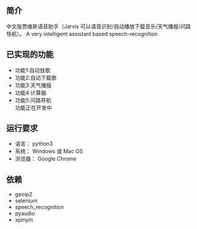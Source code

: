 ## 简介
中文版贾维斯语音助手（Jarvis 可以语音识别/自动播放下载音乐/天气播报/问路导航）。
A very intelligent assistant based speech-recognition  


## 已实现的功能
- 功能1:自动放歌
- 功能2:自动下载歌
- 功能3:天气播报
- 功能4:计算器
- 功能5:问路导航  
功能正在开发中


## 运行要求
- 语言： python3
- 系统： Windows 或 Mac OS
- 浏览器： Google Chrome

## 依赖  
- geoip2
- selenium
- speech_recognition
- pyaudio
- xpinyin
